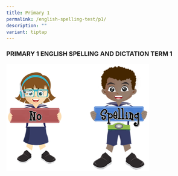 ```yaml
---
title: Primary 1
permalink: /english-spelling-test/p1/
description: ""
variant: tiptap
---
```

<h3>PRIMARY 1 ENGLISH SPELLING AND DICTATION TERM 1</h3><div class="isomer-image-wrapper"><img style="width:75%" height="auto" width="100%" src="/images/No%20Spelling%202.png"></div><h3></h3><p></p>